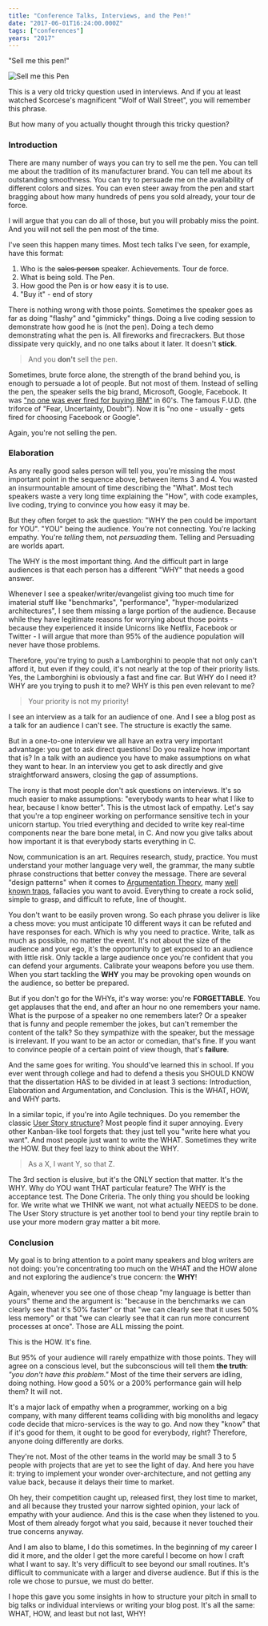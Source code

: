 ```yaml
---
title: "Conference Talks, Interviews, and the Pen!"
date: "2017-06-01T16:24:00.000Z"
tags: ["conferences"]
years: "2017"
---
```


<p></p>
<p>"Sell me this pen!"</p>
<p><img src="https://d7v6meks67904.cloudfront.net/assets/image_asset/image/621/sell_me_this_pen.jpg" srcset="https://d7v6meks67904.cloudfront.net/assets/image_asset/image/621/sell_me_this_pen.jpg 2x" alt="Sell me this Pen"></p>
<p>This is a very old tricky question used in interviews. And if you at least watched Scorcese's magnificent "Wolf of Wall Street", you will remember this phrase.</p>
<p>But how many of you actually thought through this tricky question?</p>
<h3>Introduction</h3>
<p>There are many number of ways you can try to sell me the pen. You can tell me about the tradition of its manufacturer brand. You can tell me about its outstanding smoothness. You can try to persuade me on the availability of different colors and sizes. You can even steer away from the pen and start bragging about how many hundreds of pens you sold already, your tour de force.</p>
<p>I will argue that you can do all of those, but you will probably miss the point. And you will not sell the pen most of the time.</p>
<p>I've seen this happen many times. Most tech talks I've seen, for example, have this format:</p>
<ol>
  <li>Who is the <del>sales person</del> speaker. Achievements. Tour de force.</li>
  <li>What is being sold. The Pen.</li>
  <li>How good the Pen is or how easy it is to use.</li>
  <li>"Buy it" - end of story</li>
</ol>
<p>There is nothing wrong with those points. Sometimes the speaker goes as far as doing "flashy" and "gimmicky" things. Doing a live coding session to demonstrate how good he is (not the pen). Doing a tech demo demonstrating what the pen is. All fireworks and firecrackers. But those dissipate very quickly, and no one talks about it later. It doesn't <strong>stick</strong>.</p>
<blockquote>
  <p>And you <strong>don't</strong> sell the pen.</p>
</blockquote>
<p>Sometimes, brute force alone, the strength of the brand behind you, is enough to persuade a lot of people. But not most of them. Instead of selling the pen, the speaker sells the big brand, Microsoft, Google, Facebook. It was <a href="https://en.wikipedia.org/wiki/Fear,_uncertainty_and_doubt">"no one was ever fired for buying IBM"</a> in 60's. The famous F.U.D. (the triforce of "Fear, Uncertainty, Doubt"). Now it is "no one - usually - gets fired for choosing Facebook or Google".</p>
<p>Again, you're not selling the pen.</p>
<p></p>
<p></p>
<h3>Elaboration</h3>
<p>As any really good sales person will tell you, you're missing the most important point in the sequence above, between items 3 and 4. You wasted an insurmountable amount of time describing the "What". Most tech speakers waste a very long time explaining the "How", with code examples, live coding, trying to convince you how easy it may be.</p>
<p>But they often forget to ask the question: "WHY the pen could be important for YOU". "YOU" being the audience. You're not connecting. You're lacking empathy. You're <em>telling</em> them, not <em>persuading</em> them. Telling and Persuading are worlds apart.</p>
<p>The WHY is the most important thing. And the difficult part in large audiences is that each person has a different "WHY" that needs a good answer.</p>
<p>Whenever I see a speaker/writer/evangelist giving too much time for imaterial stuff like "benchmarks", "performance", "hyper-modularized architectures", I see them missing a large portion of the audience. Because while they have legitimate reasons for worrying about those points - because they experienced it inside Unicorns like Netflix, Facebook or Twitter - I will argue that more than 95% of the audience population will never have those problems.</p>
<p>Therefore, you're trying to push a Lamborghini to people that not only can't afford it, but even if they could, it's not nearly at the top of their priority lists. Yes, the Lamborghini is obviously a fast and fine car. But WHY do I need it? WHY are you trying to push it to me? WHY is this pen even relevant to me?</p>
<blockquote>
  <p>Your priority is not my priority!</p>
</blockquote>
<p>I see an interview as a talk for an audience of one. And I see a blog post as a talk for an audience I can't see. The structure is exactly the same.</p>
<p>But in a one-to-one interview we all have an extra very important advantage: you get to ask direct questions! Do you realize how important that is? In a talk with an audience you have to make assumptions on what they want to hear. In an interview you get to ask directly and give straightforward answers, closing the gap of assumptions.</p>
<p>The irony is that most people don't ask questions on interviews. It's so much easier to make assumptions: "everybody wants to hear what I like to hear, because I know better". This is the utmost lack of empathy. Let's say that you're a top engineer working on performance sensitive tech in your unicorn startup. You tried everything and decided to write key real-time components near the bare bone metal, in C. And now you give talks about how important it is that everybody starts everything in C.</p>
<p>Now, communication is an art. Requires research, study, practice. You must understand your mother language very well, the grammar, the many subtle phrase constructions that better convey the message. There are several "design patterns" when it comes to <a href="https://en.wikipedia.org/wiki/Argumentation_theory">Argumentation Theory</a>, many <a href="https://en.wikipedia.org/wiki/List_of_fallacies">well known traps</a>, fallacies you want to avoid. Everything to create a rock solid, simple to grasp, and difficult to refute, line of thought.</p>
<p>You don't want to be easily proven wrong. So each phrase you deliver is like a chess move: you must anticipate 10 different ways it can be refuted and have responses for each. Which is why you need to practice. Write, talk as much as possible, no matter the event. It's not about the size of the audience and your ego, it's the opportunity to get exposed to an audience with little risk. Only tackle a large audience once you're confident that you can defend your arguments. Calibrate your weapons before you use them. When you start tackling the <strong>WHY</strong> you may be provoking open wounds on the audience, so better be prepared.</p>
<p>But if you don't go for the WHYs, it's way worse: you're <strong>FORGETTABLE</strong>. You get applauses that the end, and after an hour no one remembers your name. What is the purpose of a speaker no one remembers later? Or a speaker that is funny and people remember the jokes, but can't remember the content of the talk? So they sympathize with the speaker, but the message is irrelevant. If you want to be an actor or comedian, that's fine. If you want to convince people of a certain point of view though, that's <strong>failure</strong>.</p>
<p>And the same goes for writing. You should've learned this in school. If you ever went through college and had to defend a thesis you SHOULD KNOW that the dissertation HAS to be divided in at least 3 sections: Introduction, Elaboration and Argumentation, and Conclusion. This is the WHAT, HOW, and WHY parts.</p>
<p>In a similar topic, if you're into Agile techniques. Do you remember the classic <a href="https://www.mountaingoatsoftware.com/agile/user-stories">User Story structure</a>? Most people find it super annoying. Every other Kanban-like tool forgets that: they just tell you "write here what you want". And most people just want to write the WHAT. Sometimes they write the HOW. But they feel lazy to think about the WHY.</p>
<blockquote>
  <p>As a X, I want Y, so that Z.</p>
</blockquote>
<p>The 3rd section is elusive, but it's the ONLY section that matter. It's the WHY. Why do YOU want THAT particular feature? The WHY is the acceptance test. The Done Criteria. The only thing you should be looking for. We write what we THINK we want, not what actually NEEDS to be done. The User Story structure is yet another tool to bend your tiny reptile brain to use your more modern gray matter a bit more.</p>
<h3>Conclusion</h3>
<p>My goal is to bring attention to a point many speakers and blog writers are not doing: you're concentrating too much on the WHAT and the HOW alone and not exploring the audience's true concern: the <strong>WHY</strong>!</p>
<p>Again, whenever you see one of those cheap "my language is better than yours" theme and the argument is: "because in the benchmarks we can clearly see that it's 50% faster" or that "we can clearly see that it uses 50% less memory" or that "we can clearly see that it can run more concurrent processes at once". Those are ALL missing the point.</p>
<p>This is the HOW. It's fine.</p>
<p>But 95% of your audience will rarely empathize with those points. They will agree on a conscious level, but the subconscious will tell them <strong>the truth</strong>: <em>"you don't have this problem."</em> Most of the time their servers are idling, doing nothing. How good a 50% or a 200% performance gain will help them? It will not.</p>
<p>It's a major lack of empathy when a programmer, working on a big company, with many different teams colliding with big monoliths and legacy code decide that micro-services is the way to go. And now they "know" that if it's good for them, it ought to be good for everybody, right? Therefore, anyone doing differently are dorks.</p>
<p>They're not. Most of the other teams in the world may be small 3 to 5 people with projects that are yet to see the light of day. And here you have it: trying to implement your wonder over-architecture, and not getting any value back, because it delays their time to market.</p>
<p>Oh hey, their competition caught up, released first, they lost time to market, and all because they trusted your narrow sighted opinion, your lack of empathy with your audience. And this is the case when they listened to you. Most of them already forgot what you said, because it never touched their true concerns anyway.</p>
<p>And I am also to blame, I do this sometimes. In the beginning of my career I did it more, and the older I get the more careful I become on how I craft what I want to say. It's very difficult to see beyond our small routines. It's difficult to communicate with a larger and diverse audience. But if this is the role we chose to pursue, we must do better.</p>
<p>I hope this gave you some insights in how to structure your pitch in small to big talks or individual interviews or writing your blog post. It's all the same: WHAT, HOW, and least but not last, WHY!</p>
<p></p>